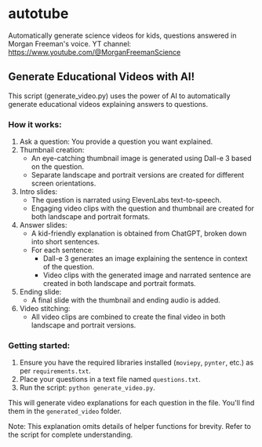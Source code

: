 # autotube

Automatically generate science videos for kids, questions answered in Morgan Freeman's voice.
YT channel: https://www.youtube.com/@MorganFreemanScience

Generate Educational Videos with AI!
------------------------------------

This script (generate_video.py) uses the power of AI to automatically generate educational videos explaining answers to questions.

### [](https://github.com/kirankaranth1/autotube/blob/main/README.md#how-it-works)

### How it works:

1.  Ask a question: You provide a question you want explained.
2.  Thumbnail creation:
    -   An eye-catching thumbnail image is generated using Dall-e 3 based on the question.
    -   Separate landscape and portrait versions are created for different screen orientations.
3.  Intro slides:
    -   The question is narrated using ElevenLabs text-to-speech.
    -   Engaging video clips with the question and thumbnail are created for both landscape and portrait formats.
4.  Answer slides:
    -   A kid-friendly explanation is obtained from ChatGPT, broken down into short sentences.
    -   For each sentence:
        -   Dall-e 3 generates an image explaining the sentence in context of the question.
        -   Video clips with the generated image and narrated sentence are created in both landscape and portrait formats.
5.  Ending slide:
    -   A final slide with the thumbnail and ending audio is added.
6.  Video stitching:
    -   All video clips are combined to create the final video in both landscape and portrait versions.

### [](https://github.com/kirankaranth1/autotube/blob/main/README.md#getting-started)

### Getting started:

1.  Ensure you have the required libraries installed (`moviepy`, `pynter`, etc.) as per `requirements.txt`.
2.  Place your questions in a text file named `questions.txt`.
3.  Run the script: `python generate_video.py`.

This will generate video explanations for each question in the file. You'll find them in the `generated_video` folder.

Note: This explanation omits details of helper functions for brevity. Refer to the script for complete understanding.
